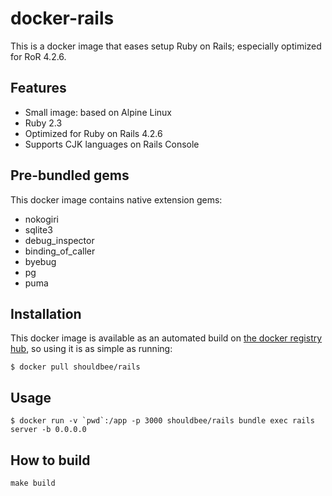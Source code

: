 # docker-rails

This is a docker image that eases setup Ruby on Rails; especially optimized for RoR 4.2.6.

## Features

* Small image: based on Alpine Linux
* Ruby 2.3
* Optimized for Ruby on Rails 4.2.6
* Supports CJK languages on Rails Console

## Pre-bundled gems

This docker image contains native extension gems:

* nokogiri
* sqlite3
* debug_inspector
* binding_of_caller
* byebug
* pg
* puma

## Installation

This docker image is available as an automated build on [the docker registry hub](https://registry.hub.docker.com/u/shouldbee/rails/), so using it is as simple as running:


```console
$ docker pull shouldbee/rails
```

## Usage

```console
$ docker run -v `pwd`:/app -p 3000 shouldbee/rails bundle exec rails server -b 0.0.0.0
```

## How to build

```
make build
```
